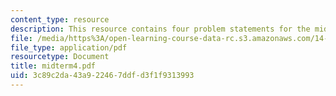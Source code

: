 ```yaml
---
content_type: resource
description: This resource contains four problem statements for the midterm exam.
file: /media/https%3A/open-learning-course-data-rc.s3.amazonaws.com/14-04-intermediate-microeconomic-theory-fall-2006/3c89c2da43a922467ddfd3f1f9313993_midterm4.pdf
file_type: application/pdf
resourcetype: Document
title: midterm4.pdf
uid: 3c89c2da-43a9-2246-7ddf-d3f1f9313993
---
```

